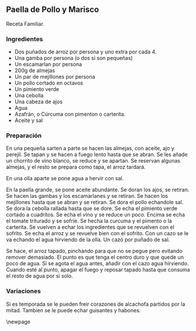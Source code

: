 ## Paella de Pollo y Marisco

Receta Familiar.

### Ingredientes

- Dos puñados de arroz por persona y uno extra por cada 4.
- Una gamba por persona (o dos si son pequeñas)
- Un escamarlan por persona
- 200g de almejas
- Un par de mejillones por persona
- Un pollo cortado en octavos
- Un pimiento verde
- Una cebolla
- Una cabeza de ajos
- Agua
- Azafrán, o Cúrcuma con pimenton o carterita.
- Aceite y sal

### Preparación

En una pequeña sarten a parte se hacen las almejas, con aceite, ajo y perejil.
Se tapan y se hacen a fuego lento hasta que se abran.
Se les añade un chorrito de vino blanco, se reduce y se apartan.
Se reservan algunas almejas, y el resto se prepara como tapa, el arroz tardará.

En una olla aparte se pone agua a hervir con sal.

En la paella grande, se pone aceite abundante.
Se doran los ajos, se retiran.
Se hacen las gambas y los escamarlanes y se retiran.
Se hacen los mejillones hasta que se abran y se retiran.
Se dora el pollo echandole sal.
Se dora la cebolla rallada hasta que se dore.
Se echa el pimiento verde cortado a cuadritos.
Se echa el vino y se reduce un poco.
Encima se echa el tomate triturado y se sofríe.
Se hecha la curcuma y el pimento o la carterita.
Se vuelven a echar los ingredientes que se revuelven con el sofrito.
Se echa el arroz y se revuelve bien con el sofrito.
Con un cazo se le va echando el agua hirviendo de la olla.
Un cazó por puñado de sal.

Se hace, el arroz tapado, pinchando para que no se pegue pero evitando remover demasiado.
El punto es que tenga el centro duro y que quede un poco de agua.
Si se agota el agua antes, añadir con el cazo agua hirviendo.
Cuando esté al punto, apagar el fuego y reposar tapado hasta que consuma el resto de agua por si solo.


### Variaciones

Si es temporada se le pueden freir corazones de alcachofa partidos por la mitad.
Tambien se le puede echar guisantes y habones.






\newpage
